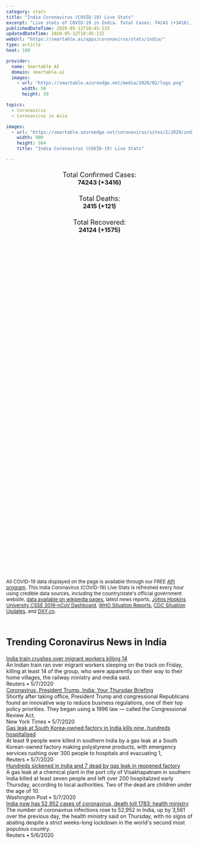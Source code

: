 ```yaml
---
category: stats
title: "India Coronavirus (COVID-19) Live Stats"
excerpt: "Live stats of COVID-19 in India. Total Cases: 74243 (+3416), Deaths: 2415 (+121), Recoveries: 24124(+1575)."
publishedDateTime: 2020-05-12T18:45:13Z
updatedDateTime: 2020-05-12T18:45:13Z
webUrl: "https://smartable.ai/apps/coronavirus/stats/india/"
type: article
heat: 100

provider:
  name: Smartable AI
  domain: smartable.ai
  images:
    - url: "https://smartable.azureedge.net/media/2020/02/logo.png"
      width: 50
      height: 50

topics:
  - Coronavirus
  - Coronavirus in Asia

images:
  - url: "https://smartable.azureedge.net/coronavirus/sites/2/2020/india.jpg"
    width: 900
    height: 564
    title: "India Coronavirus (COVID-19) Live Stats"

---
```

<div class="total-stats" style="text-align: center;">
    <h3>
	    <div style="font-size: 18px; font-weight: 400;">Total Confirmed Cases:</div>
	    74243 (<span class='red'>+3416</span>)
    </h3>
    <h3>
	    <div style="font-size: 18px; font-weight: 400;">Total Deaths:</div>
	    2415 (<span class='red'>+121</span>)
    </h3>
    <h3>
	    <div style="font-size: 18px; font-weight: 400;">Total Recovered:</div>
	    24124 (<span class='green'>+1575</span>)
    </h3>
</div>

<script type="text/javascript" src="https://www.gstatic.com/charts/loader.js"></script>

<div id="time_series_chart" style="width: 100%; height: 400px;"></div>
<script type="text/javascript">
  google.charts.load('current', {'packages':['corechart']});
  google.charts.setOnLoadCallback(drawChart);
  function drawChart() {
    var data = google.visualization.arrayToDataTable([
      ['Date', 'Total Cases', 'Total Deaths', 'Total Recovered'],
      ['1/22/2020', 0, 0, 0],['1/23/2020', 0, 0, 0],['1/24/2020', 0, 0, 0],['1/25/2020', 0, 0, 0],['1/26/2020', 0, 0, 0],['1/27/2020', 0, 0, 0],['1/28/2020', 0, 0, 0],['1/29/2020', 0, 0, 0],['1/30/2020', 1, 0, 0],['1/31/2020', 1, 0, 0],['2/1/2020', 1, 0, 0],['2/2/2020', 2, 0, 0],['2/3/2020', 3, 0, 0],['2/4/2020', 3, 0, 0],['2/5/2020', 3, 0, 0],['2/6/2020', 3, 0, 0],['2/7/2020', 3, 0, 0],['2/8/2020', 3, 0, 0],['2/9/2020', 3, 0, 0],['2/10/2020', 3, 0, 0],['2/11/2020', 3, 0, 0],['2/12/2020', 3, 0, 0],['2/13/2020', 3, 0, 0],['2/14/2020', 3, 0, 0],['2/15/2020', 3, 0, 0],['2/16/2020', 3, 0, 3],['2/17/2020', 3, 0, 3],['2/18/2020', 3, 0, 3],['2/19/2020', 3, 0, 3],['2/20/2020', 3, 0, 3],['2/21/2020', 3, 0, 3],['2/22/2020', 3, 0, 3],['2/23/2020', 3, 0, 3],['2/24/2020', 3, 0, 3],['2/25/2020', 3, 0, 3],['2/26/2020', 3, 0, 3],['2/27/2020', 3, 0, 3],['2/28/2020', 3, 0, 3],['2/29/2020', 3, 0, 3],['3/1/2020', 3, 0, 3],['3/2/2020', 5, 0, 3],['3/3/2020', 5, 0, 3],['3/4/2020', 28, 0, 3],['3/5/2020', 30, 0, 3],['3/6/2020', 31, 0, 3],['3/7/2020', 34, 0, 3],['3/8/2020', 39, 0, 3],['3/9/2020', 43, 0, 3],['3/10/2020', 56, 0, 4],['3/11/2020', 62, 1, 4],['3/12/2020', 75, 1, 4],['3/13/2020', 83, 2, 10],['3/14/2020', 105, 2, 10],['3/15/2020', 114, 2, 13],['3/16/2020', 129, 3, 13],['3/17/2020', 148, 3, 14],['3/18/2020', 171, 3, 15],['3/19/2020', 201, 5, 20],['3/20/2020', 275, 5, 23],['3/21/2020', 332, 5, 27],['3/22/2020', 425, 8, 27],['3/23/2020', 499, 10, 37],['3/24/2020', 562, 11, 40],['3/25/2020', 673, 13, 43],['3/26/2020', 747, 20, 66],['3/27/2020', 902, 20, 83],['3/28/2020', 987, 25, 87],['3/29/2020', 1024, 27, 95],['3/30/2020', 1251, 32, 102],['3/31/2020', 1590, 45, 148],['4/1/2020', 2032, 58, 148],['4/2/2020', 2567, 72, 192],['4/3/2020', 2567, 72, 192],['4/4/2020', 3588, 99, 229],['4/5/2020', 4314, 118, 328],['4/6/2020', 4778, 136, 382],['4/7/2020', 5356, 160, 468],['4/8/2020', 5916, 178, 506],['4/9/2020', 6771, 228, 635],['4/10/2020', 7600, 249, 774],['4/11/2020', 8446, 288, 969],['4/12/2020', 9240, 331, 1096],['4/13/2020', 10541, 358, 1205],['4/14/2020', 11555, 396, 1362],['4/15/2020', 12370, 422, 1508],['4/16/2020', 13495, 448, 1777],['4/17/2020', 14425, 488, 2045],['4/18/2020', 16365, 521, 2466],['4/19/2020', 17615, 559, 2854],['4/20/2020', 18658, 592, 3273],['4/21/2020', 20178, 645, 3976],['4/22/2020', 21797, 681, 4376],['4/23/2020', 23502, 722, 5012],['4/24/2020', 24530, 780, 5498],['4/25/2020', 26496, 825, 5939],['4/26/2020', 27977, 884, 6523],['4/27/2020', 29451, 939, 7137],['4/28/2020', 31360, 1008, 7747],['4/29/2020', 33062, 1079, 8437],['4/30/2020', 35043, 1154, 9068],['5/1/2020', 37371, 1238, 9943],['5/2/2020', 39980, 1323, 10819],['5/3/2020', 42670, 1395, 11782],['5/4/2020', 46476, 1571, 12849],['5/5/2020', 49436, 1695, 14183],['5/6/2020', 53045, 1787, 15331],['5/7/2020', 56409, 1890, 16790],['5/8/2020', 59765, 1986, 17897],['5/9/2020', 62939, 2109, 19358],['5/10/2020', 67259, 2212, 20969],['5/11/2020', 70827, 2294, 22549],['5/12/2020', 74243, 2415, 24124],
    ]);
    var options = {
      curveType: 'none',
      chartArea: {'width': '80%', 'height': '80%'},
      legend: { position: 'top' },
      lineWidth: 5,
      colors: ['#f60109', '#444444', '#81B71F']
    };
    var chart = new google.visualization.LineChart(document.getElementById('time_series_chart'));
    chart.draw(data, options);
  }
</script>

<div id="geo_chart" style="width: 100%; height: 500px;"></div>
<script type="text/javascript">
  google.charts.load('current', {
    'packages':['geochart'],
    'mapsApiKey': 'AIzaSyDk1HhVhLaveyKrUhhHZ5YwzIpEcbdal6U'
  });
  google.charts.setOnLoadCallback(drawRegionsMap);
  function drawRegionsMap() {
    var data = google.visualization.arrayToDataTable([
      ['Location', 'Total Cases', 'Total Deaths'],
      ["India", 74243, 2415]
    ]);
    var options = {
      backgroundColor: {fill:'transparent',stroke:'#FFF' ,strokeWidth:0 }, 
      region: 'IN',
      resolution: 'countries', 
      legend: 'none',
      colorAxis: {
          colors: ['#FFE2E2', '#f60109']
      }
    };
    var chart = new google.visualization.GeoChart(document.getElementById('geo_chart'));
    chart.draw(data, options);
  };
</script>



<span style="font-size: 13px">All COVID-19 data displayed on the page is available through our FREE <a href="https://developer.smartable.ai">API program</a>. This India Coronavirus (COVID-19) Live Stats is refreshed every hour using credible data sources, including the country/state's official government website, <a href="https://en.wikipedia.org/wiki/2019%E2%80%9320_coronavirus_pandemic" target="_blank">data available on wikipedia pages</a>, latest news reports, <a href="https://systems.jhu.edu/research/public-health/ncov/" target="_blank">Johns Hopkins University CSSE 2019-nCoV Dashboard</a>, <a href="https://www.who.int/emergencies/diseases/novel-coronavirus-2019/situation-reports" target="_blank">WHO Situation Reports</a>, <a href="https://www.cdc.gov/coronavirus/2019-ncov/index.html" target="_blank">CDC Situation Updates</a>, and <a href="https://ncov.dxy.cn/ncovh5/view/pneumonia" target="_blank">DXY.cn</a>.</span>


<h2 id="news" class="center" style="margin-top: 60px; font-size: 25px;">Trending Coronavirus News in India</h2>
<div class="row">
<div class="col-md-6 col-sm-12">
  <div class="content-card">
	<a href="https://www.reuters.com/article/us-health-coronavirus-india-idUSKBN22K0DK"><div class="card-image" style="background-image: url(https://s4.reutersmedia.net/resources_v3/images/rcom-default.png)"></div></a>
	<div class="content">
		<div class="card-title"><a href="https://www.reuters.com/article/us-health-coronavirus-india-idUSKBN22K0DK">India train crushes over migrant workers killing 14</a></div>
		<div class="card-excerpt">An Indian train ran over migrant workers sleeping on the track on Friday, killing at least 14 of the group, who were apparently on their way to their home villages, the railway ministry and media said.</div>
		<div class="card-meta">
			<span class="card-provider">Reuters</span> • <span class="card-date">5/7/2020</span>
		</div>
	</div>
  </div>
</div>
<div class="col-md-6 col-sm-12">
  <div class="content-card">
	<a href="https://www.nytimes.com/2020/05/07/briefing/coronavirus-president-trump-india-your-thursday-briefing.html"><div class="card-image" style="background-image: url(https://static01.nyt.com/images/2018/12/05/climate/07ambriefing-promo3/05CLI-COAL-facebookJumbo.jpg)"></div></a>
	<div class="content">
		<div class="card-title"><a href="https://www.nytimes.com/2020/05/07/briefing/coronavirus-president-trump-india-your-thursday-briefing.html">Coronavirus, President Trump, India: Your Thursday Briefing</a></div>
		<div class="card-excerpt">Shortly after taking office, President Trump and congressional Republicans found an innovative way to reduce business regulations, one of their top policy priorities. They began using a 1996 law — called the Congressional Review Act,</div>
		<div class="card-meta">
			<span class="card-provider">New York Times</span> • <span class="card-date">5/7/2020</span>
		</div>
	</div>
  </div>
</div>
<div class="col-md-6 col-sm-12">
  <div class="content-card">
	<a href="https://www.reuters.com/article/us-india-disaster-idUSKBN22J092"><div class="card-image" style="background-image: url(https://s2.reutersmedia.net/resources/r/?m=02&d=20200507&t=2&i=1517776583&w=&fh=545px&fw=&ll=&pl=&sq=&r=LYNXMPEG460NE)"></div></a>
	<div class="content">
		<div class="card-title"><a href="https://www.reuters.com/article/us-india-disaster-idUSKBN22J092">Gas leak at South Korea-owned factory in India kills nine, hundreds hospitalised</a></div>
		<div class="card-excerpt">At least 9 people were killed in southern India by a gas leak at a South Korean-owned factory making polystyrene products, with emergency services rushing over 300 people to hospitals and evacuating 1,</div>
		<div class="card-meta">
			<span class="card-provider">Reuters</span> • <span class="card-date">5/7/2020</span>
		</div>
	</div>
  </div>
</div>
<div class="col-md-6 col-sm-12">
  <div class="content-card">
	<a href="https://www.washingtonpost.com/world/asia_pacific/hundreds-sickened-in-india-and-7-dead-by-gas-leak-in-reopened-factory/2020/05/07/2fe3000e-902b-11ea-9322-a29e75effc93_story.html"><div class="card-image" style="background-image: url(https://www.washingtonpost.com/resizer/Rsj0FdRI9eldzKrUbczsg---2gU=/1440x0/smart/arc-anglerfish-washpost-prod-washpost.s3.amazonaws.com/public/JMPEKPUQGII6VKOAOO4TIIWWSE.jpg)"></div></a>
	<div class="content">
		<div class="card-title"><a href="https://www.washingtonpost.com/world/asia_pacific/hundreds-sickened-in-india-and-7-dead-by-gas-leak-in-reopened-factory/2020/05/07/2fe3000e-902b-11ea-9322-a29e75effc93_story.html">Hundreds sickened in India and 7 dead by gas leak in reopened factory</a></div>
		<div class="card-excerpt">A gas leak at a chemical plant in the port city of Visakhapatnam in southern India killed at least seven people and left over 200 hospitalized early Thursday, according to local authorities. Two of the dead are children under the age of 10.</div>
		<div class="card-meta">
			<span class="card-provider">Washington Post</span> • <span class="card-date">5/7/2020</span>
		</div>
	</div>
  </div>
</div>
<div class="col-md-6 col-sm-12">
  <div class="content-card">
	<a href="https://www.reuters.com/article/us-health-coronavirus-india-cases-idUSKBN22J0BN"><div class="card-image" style="background-image: url(https://s4.reutersmedia.net/resources/r/?m=02&d=20200507&t=2&i=1517746630&w=&fh=545px&fw=&ll=&pl=&sq=&r=LYNXMPEG4605W)"></div></a>
	<div class="content">
		<div class="card-title"><a href="https://www.reuters.com/article/us-health-coronavirus-india-cases-idUSKBN22J0BN">India now has 52,952 cases of coronavirus, death toll 1783: health ministry</a></div>
		<div class="card-excerpt">The number of coronavirus infections rose to 52,952 in India, up by 3,561 over the previous day, the health ministry said on Thursday, with no signs of abating despite a strict weeks-long lockdown in the world's second most populous country.</div>
		<div class="card-meta">
			<span class="card-provider">Reuters</span> • <span class="card-date">5/6/2020</span>
		</div>
	</div>
  </div>
</div>

</div>

